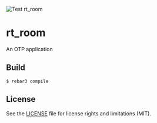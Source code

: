 ![Test rt_room](https://github.com/cezuriku/rt_room/workflows/Test%20rt_room/badge.svg)

rt_room
=====

An OTP application

Build
-----

    $ rebar3 compile

License
-----

See the [LICENSE](LICENSE) file for license rights and limitations (MIT).
